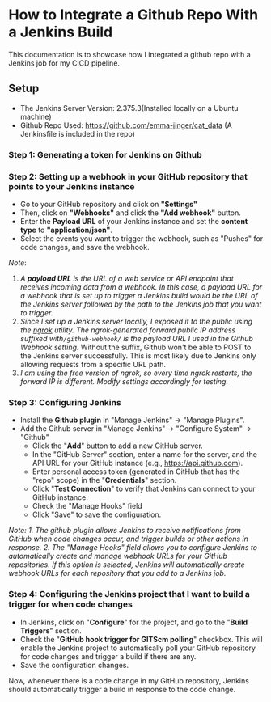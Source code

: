 # How to Integrate a Github Repo With a Jenkins Build
This documentation is to showcase how I integrated a github repo with a Jenkins job for my CICD pipeline. 
## Setup 
- The Jenkins Server Version: 2.375.3(Installed locally on a Ubuntu machine)
- Github Repo Used: https://github.com/emma-jinger/cat_data (A Jenkinsfile is included in the repo)

### Step 1: Generating a token for Jenkins on Github 

### Step 2: Setting up a webhook in your GitHub repository that points to your Jenkins instance
- Go to your GitHub repository and click on **"Settings"**
- Then, click on **"Webhooks"** and click the **"Add webhook"** button.
- Enter the **Payload URL** of your Jenkins instance and set the **content type** to **"application/json"**.
- Select the events you want to trigger the webhook, such as "Pushes" for code changes, and save the webhook.

*Note*: 
1. *A **payload URL** is the URL of a web service or API endpoint that receives incoming data from a webhook. In this case, a payload URL for a webhook that is set up to trigger a Jenkins build would be the URL of the Jenkins server followed by the path to the Jenkins job that you want to trigger.*
2. *Since I set up a Jenkins server locally, I exposed it to the public using the [ngrok](https://www.youtube.com/watch?v=yMNJeWeE0qI) utility. The ngrok-generated forward public IP address suffixed with`/github-webhook/` is the payload URL I used in the Github Webhook setting.* Without the suffix, Github won't be able to POST to the Jenkins server successfully. This is most likely due to Jenkins only allowing requests from a specific URL path. 
3. *I am using the free version of ngrok, so every time ngrok restarts, the forward IP is different. Modify settings accordingly for testing.*



### Step 3: Configuring Jenkins
* Install the **Github plugin** in "Manage Jenkins" -> "Manage Plugins".
* Add the Github server in "Manage Jenkins" -> "Configure System" -> "Github"
  * Click the "**Add**" button to add a new GitHub server.
  * In the "GitHub Server" section, enter a name for the server, and the API URL for your GitHub instance (e.g., <ins>https://api.github.com</ins>).
  * Enter personal access token (generated in GitHub that has the "repo" scope) in the "**Credentials**" section.
  * Click "**Test Connection**" to verify that Jenkins can connect to your GitHub instance.
  * Check the "Manage Hooks" field
  * Click "Save" to save the configuration.


*Note:* 
*1. The github plugin allows Jenkins to receive notifications from GitHub when code changes occur, and trigger builds or other actions in response.*
*2. The "Manage Hooks" field allows you to configure Jenkins to automatically create and manage webhook URLs for your GitHub repositories. If this option is selected, Jenkins will automatically create webhook URLs for each repository that you add to a Jenkins job.*  

### Step 4: Configuring the Jenkins project that I want to build a trigger for when code changes
- In Jenkins, click on "**Configure**" for the project, and go to the "**Build Triggers**" section.
- Check the "**GitHub hook trigger for GITScm polling**" checkbox. This will enable the Jenkins project to automatically poll your GitHub repository for code changes and trigger a build if there are any.
- Save the configuration changes.

Now, whenever there is a code change in my GitHub repository, Jenkins should automatically trigger a build in response to the code change.


